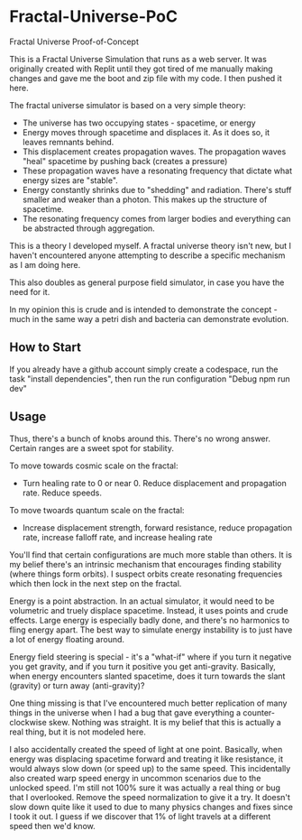 # Fractal-Universe-PoC
Fractal Universe Proof-of-Concept

This is a Fractal Universe Simulation that runs as a web server. It was originally created with Replit until they got tired
of me manually making changes and gave me the boot and zip file with my code. I then pushed it here.

The fractal universe simulator is based on a very simple theory:
- The universe has two occupying states - spacetime, or energy
- Energy moves through spacetime and displaces it. As it does so, it leaves remnants behind.
- This displacement creates propagation waves. The propagation waves "heal" spacetime by pushing back (creates a pressure)
- These propagation waves have a resonating frequency that dictate what energy sizes are "stable".
- Energy constantly shrinks due to "shedding" and radiation. There's stuff smaller and weaker than a photon. This makes up the structure of spacetime.
- The resonating frequency comes from larger bodies and everything can be abstracted through aggregation.

This is a theory I developed myself. A fractal universe theory isn't new, but I haven't encountered anyone attempting to describe a specific mechanism
as I am doing here.

This also doubles as general purpose field simulator, in case you have the need for it.

In my opinion this is crude and is intended to demonstrate the concept - much in the same way a petri dish and bacteria can demonstrate evolution.

## How to Start
If you already have a github account simply create a codespace, run the task "install dependencies", then run the run configuration "Debug npm run dev"

## Usage

Thus, there's a bunch of knobs around this. There's no wrong answer. Certain ranges are a sweet spot for stability.

To move towards cosmic scale on the fractal:
- Turn healing rate to 0 or near 0. Reduce displacement and propagation rate. Reduce speeds.

To move twoards quantum scale on the fractal:
- Increase displacement strength, forward resistance, reduce propagation rate, increase falloff rate, and increase healing rate

You'll find that certain configurations are much more stable than others. It is my belief there's an intrinsic mechanism that
encourages finding stability (where things form orbits). I suspect orbits create resonating frequencies which then lock in the next step on the fractal.

Energy is a point abstraction. In an actual simulator, it would need to be volumetric and truely displace spacetime. Instead, it uses
points and crude effects. Large energy is especially badly done, and there's no harmonics to fling energy apart. The best way to
simulate energy instability is to just have a lot of energy floating around.

Energy field steering is special - it's a "what-if" where if you turn it negative you get gravity, and if you turn it positive you get anti-gravity.
Basically, when energy encounters slanted spacetime, does it turn towards the slant (gravity) or turn away (anti-gravity)?

One thing missing is that I've encountered much better replication of many things in the universe when I had a bug that gave everything a counter-clockwise skew. Nothing was straight. It is my belief that this is actually a real thing, but it is not modeled here.

I also accidentally created the speed of light at one point. Basically, when energy was displacing spacetime forward and treating it like
resistance, it would always slow down (or speed up) to the same speed. This incidentally also created warp speed energy in uncommon scenarios due to the unlocked speed. I'm still not
100% sure it was actually a real thing or bug that I overlooked. Remove the speed normalization to give it a try. It doesn't slow down quite like
it used to due to many physics changes and fixes since I took it out. I guess if we discover that 1% of light travels at a different speed then we'd know.

